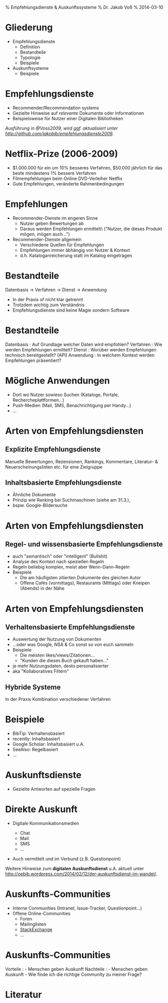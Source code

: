 % Empfehlungsdienste & Auskunftssysteme
% Dr. Jakob Voß
% 2014-03-10

# Gliederung

* Empfehlungsdienste
    * Definition
    * Bestandteile
    * Typologie
    * Beispiele
* Auskunftsysteme
    * Beispiele

# Empfehlungsdienste

* Recommender/Recommendation systems
* Gezielte Hinweise auf *relevante* Dokumente oder Informationen
* Beispielsweise für Nutzer einer Digitalen Bibliotheken

*Ausführung in @Voss2009, wird ggf. aktualisiert unter
<http://github.com/jakobib/empfehlungsdienste2009>.*

# Netflix-Prize (2006-2009)

* \$1.000.000 für ein um 10% besseres Verfahren, \$50.000 jährlich für das
  beste mindestens 1% bessere Verfahren
* Filmempfehlungen beim Online DVD-Verleiher Netflix
* Gute Empfehlungen, veränderte Rahmenbedingungen

# Empfehlungen

* Recommender-Dienste im engeren Sinne
    * Nutzer geben Bewertungen ab
    * Daraus werden Empfehlungen ermittelt\ 
      ("Nutzer, die dieses Produkt mögen, mögen auch...")
* Recommender-Dienste allgemein
    * Verschiedene Quellen für Empfehlungen
    * Empfehlungen immer äbhängig von Nutzer & Kontext
    * d.h. Kataloganreicherung statt im Katalog eingetragen

# Bestandteile

Datenbasis $\longrightarrow$ Verfahren $\longrightarrow$ Dienst $\longrightarrow$ Anwendung

* In der Praxis of nicht klar getrennt
* Trotzdem wichtig zum Verständnis
* Empfehlungsdienste sind keine Magie sondern Software

# Bestandteile

Datenbasis
  : Auf Grundlage welcher Daten wird empfohlen?
Verfahren
  : Wie werden Empfehlungen ermittelt? 
Dienst
  : Worüber werden Empfehlungen technisch bereitgestellt? (API)
Anwendung
  : In welchem Kontext werden Empfehlungen präsentiert?

# Mögliche Anwendungen

* Dort wo Nutzer sowieso Suchen (Kataloge, Portale, Rechercheplattformen...)
* Push-Medien (Mail, SMS, Benachrichtigung per Handy...)
* ...

# Arten von Empfehlungsdiensten

## Explizite Empfehlungsdienste

Manuelle Bewertungen, Rezensionen, Rankings, Kommentare,
Literatur- & Neuerscheinungslisten etc. für eine Zielgruppe

## Inhaltsbasierte Empfehlungsdienste

- Ähnliche Dokumente 
- Prinzip wie Ranking bei Suchmaschinen (siehe am 31.3.), 
- bspw. Google-Bildersuche

# Arten von Empfehlungsdiensten

## Regel- und wissensbasierte Empfehlungsdienste

* auch "semantisch" oder "intelligent" (Bullshit)
* Analyse des Kontext nach speziellen Regeln
* Regeln beliebig komplex, meist aber Wenn-Dann-Regeln
* Beispiele
    * Die am häufigsten zitierten Dokumente des gleichen Autor
    * Offene Cafés (vormittags), Restaurants (Mittags) oder
      Kneipen (Abends) in der Nähe

# Arten von Empfehlungsdiensten

## Verhaltensbasierte Empfehlungsdienste

* Auswertung der Nutzung von Dokumenten 
* ...oder was Google, NSA & Co sonst so von euch sammeln
* Beispiele
    * Die meisten likes/views/Zitationen...
    * "Kunden die dieses Buch gekauft haben..."
* je mehr Nutzungsdaten, desto personalisierter
* aka "Kollaboratives Filtern"

## Hybride Systeme

In der Praxis Kombination verschiedener Verfahren

# Beispiele

* BibTip: Verhaltensbasiert
* recently: Inhaltsbasiert
* Google Scholar: Inhaltsbasiert u.A.
* SeeAlso: Regelbasiert
* ...

# Auskunftsdienste

* Gezielte Antworten auf spezielle Fragen

# Direkte Auskunft

* Digitale Kommunikationsmedien
    * Chat
    * Mail
    * SMS
    * ...

* Auch vermittelt und im Verbund (z.B. Questionpoint)

Weitere Hinweise zum **digitalen Auskunftsdienst** u.A. aktuell unter
<http://oebib.wordpress.com/2014/02/12/der-auskunftsdienst-im-wandel/>.

# Auskunfts-Communities

* Interne Communities (Intranet, Issue-Tracker, Questionpoint...)
* Offene Online-Communities
    * Foren
    * Mailinglisten
    * [StackExchange](http://stackexchange.com)
    * ...

# Auskunfts-Communities

Vorteile
  : - Menschen geben Auskunft
Nachteile
  : - Menschen geben Auskunft
    - Wie finde ich die richtige Community zu meiner Frage?

# Literatur
